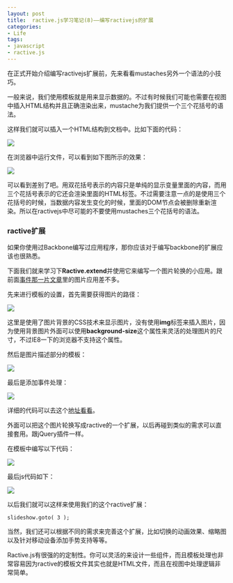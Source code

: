 ```yaml
---
layout: post
title: 	ractive.js学习笔记(8)——编写ractivejs的扩展
categories:
- Life
tags:
- javascript
- ractive.js
---
```


在正式开始介绍编写ractivejs扩展前，先来看看mustaches另外一个语法的小技巧。

一般来说，我们使用模板就是用来显示数据的。不过有时候我们可能也需要在视图中插入HTML结构并且正确渲染出来，mustache为我们提供一个三个花括号的语法。

这样我们就可以插入一个HTML结构到文档中。比如下面的代码：

![](http://pic.yupoo.com/reicky_v/DyvYzL8Q/medium.jpg)

在浏览器中运行文件，可以看到如下图所示的效果：

![](http://pic.yupoo.com/reicky_v/DyvZl0fS/medium.jpg)

可以看到差别了吧。用双花括号表示的内容只是单纯的显示变量里面的内容，而用三个花括号表示的它还会渲染里面的HTML标签。不过需要注意一点的是使用三个花括号的时候，当数据内容发生变化的时候，里面的DOM节点会被删除重新渲染。所以在ractivejs中尽可能的不要使用mustaches三个花括号的语法。

### ractive扩展 ###

如果你使用过Backbone编写过应用程序，那你应该对于编写backbone的扩展应该也很熟悉。

下面我们就来学习下**Ractive.extend**并使用它来编写一个图片轮换的小应用。跟前面[事件那一片文章](http://learn.ractivejs.org/event-proxies/5)里的图片应用差不多。

先来进行模板的设置，首先需要获得图片的路径：

![](http://pic.yupoo.com/reicky_v/Dyw8jc0V/medium.jpg)

这里是使用了图片背景的CSS技术来显示图片，没有使用**img**标签来插入图片，因为使用背景图片外面可以使用**background-size**这个属性来灵活的处理图片的尺寸，不过IE8一下的浏览器不支持这个属性。

然后是图片描述部分的模板：

![](http://pic.yupoo.com/reicky_v/Dyw9EBLR/medium.jpg)

最后是添加事件处理：

![](http://pic.yupoo.com/reicky_v/DywaiodF/medium.jpg)

详细的代码可以去这个[地址看看](http://learn.ractivejs.org/extending-ractive/1/)。

外面可以把这个图片轮换写成ractive的一个扩展，以后再碰到类似的需求可以直接套用。跟jQuery插件一样。

在模板中编写以下代码：

![](http://pic.yupoo.com/reicky_v/DywuGKGN/medium.jpg)

最后js代码如下：

![](http://pic.yupoo.com/reicky_v/DyxuyR84/medium.jpg)

以后我们就可以这样来使用我们的这个ractive扩展：

    slideshow.goto( 3 );

当然，我们还可以根据不同的需求来完善这个扩展，比如切换的动画效果、缩略图以及针对移动设备添加手势支持等等。

Ractive.js有很强的的定制性。你可以灵活的来设计一些组件，而且模板处理也非常容易因为ractive的模板文件其实也就是HTML文件，而且在视图中处理逻辑非常简单。

